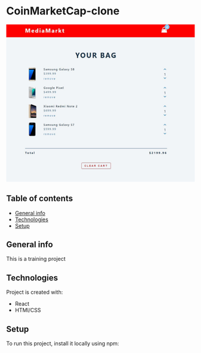 # CoinMarketCap-clone


![](DEMO.JPG)




## Table of contents

- [General info](#general-info)
- [Technologies](#technologies)
- [Setup](#setup)


## General info

This is a training project 

## Technologies

Project is created with:

- React
- HTMl/CSS



## Setup

To run this project, install it locally using npm:

```

```
